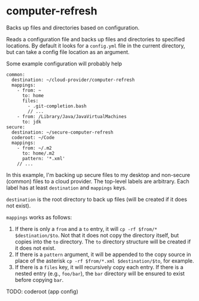 # computer-refresh

Backs up files and directories based on configuration.

Reads a configuration file and backs up files and directories to specified locations. By default it looks for a `config.yml` file in the current directory, but can take a config file location as an argument.

Some example configuration will probably help

```
common:
  destination: ~/cloud-provider/computer-refresh
  mappings:
    - from: ~
      to: home
      files:
        - .git-completion.bash 
        // ...
    - from: /Library/Java/JavaVirtualMachines
      to: jdk
secure:
  destination: ~/secure-computer-refresh
  coderoot: ~/Code
  mappings:
    - from: ~/.m2
      to: home/.m2
      pattern: '*.xml'
    // ...
```

In this example, I'm backing up secure files to my desktop and non-secure (common) files to a cloud provider. The top-level labels are arbitrary. Each label has at least `destination` and `mappings` keys. 

`destination` is the root directory to back up files (will be created if it does not exist).

`mappings` works as follows:

1. If there is only a `from` and a `to` entry, it will `cp -rf $from/* $destination/$to`. Not that it does not copy the directory itself, but copies into the `to` directory. The `to` directory structure will be created if it does not exist.
2. If there is a `pattern` argument, it will be appended to the copy source in place of the asterisk `cp -rf $from/*.xml $destination/$to`, for example.
3. If there is a `files` key, it will recursively copy each entry. If there is a nested entry (e.g., `foo/bar`), the `bar` directory will be ensured to exist before copying `bar`. 


TODO: coderoot (app config)